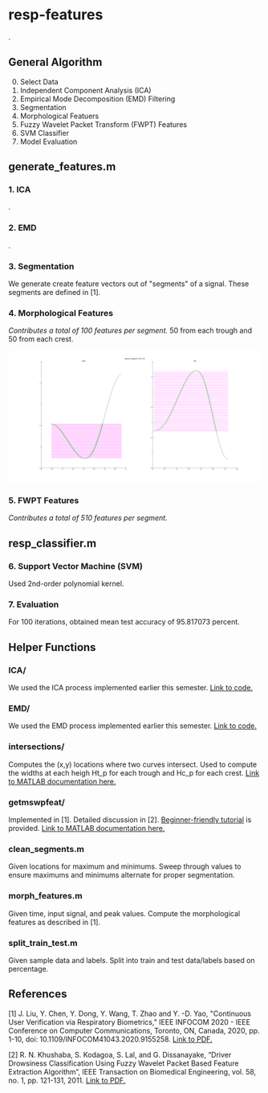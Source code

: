 # resp-features

.

## General Algorithm

0. Select Data
1. Independent Component Analysis (ICA)
2. Empirical Mode Decomposition (EMD) Filtering
3. Segmentation
4. Morphological Featuers
5. Fuzzy Wavelet Packet Transform (FWPT) Features 
6. SVM Classifier
7. Model Evaluation


## generate_features.m

### 1. ICA

.

### 2. EMD

.

### 3. Segmentation

We generate create feature vectors out of "segments" of a signal. These segments are defined in [1].


### 4. Morphological Features

*Contributes a total of 100 features per segment.* 50 from each trough and 50 from each crest.

![Source 2, Segment 127, Morphological Feature](./Images/src2_morph_seg127.png)


### 5. FWPT Features

*Contributes a total of 510 features per segment.* 

## resp_classifier.m

### 6. Support Vector Machine (SVM)

Used 2nd-order polynomial kernel. 

### 7. Evaluation 

For 100 iterations, obtained mean test accuracy of 95.817073 percent.

## Helper Functions

### ICA/

We used the ICA process implemented earlier this semester. [Link to code.](https://github.com/gustybear-research/x96_multi_moda_p_verf_osa/tree/main/ICA_analysis)

### EMD/

We used the EMD process implemented earlier this semester. [Link to code.](https://github.com/davidvliang/emd-analysis)

### intersections/

Computes the (x,y) locations where two curves intersect. Used to compute the widths at each heigh Ht_p for each trough and Hc_p for each crest. [Link to MATLAB documentation here.](https://www.mathworks.com/matlabcentral/fileexchange/11837-fast-and-robust-curve-intersections)

### getmswpfeat/

Implemented in [1]. Detailed discussion in [2]. [Beginner-friendly tutorial](./Helpers/getmswpfeat/Tutorial_Feature%20Extraction%20Using%20Multisignal%20Wavelet%20Packet.pdf) is provided. [Link to MATLAB documentation here.](https://www.mathworks.com/matlabcentral/fileexchange/33146-feature-extraction-using-multisignal-wavelet-packet-decomposition)

### clean_segments.m

Given locations for maximum and minimums. Sweep through values to ensure maximums and minimums alternate for proper segmentation.

### morph_features.m

Given time, input signal, and peak values. Compute the morphological features as described in [1].

### split_train_test.m

Given sample data and labels. Split into train and test data/labels based on percentage. 

## References

[1] J. Liu, Y. Chen, Y. Dong, Y. Wang, T. Zhao and Y. -D. Yao, "Continuous User Verification via Respiratory Biometrics," IEEE INFOCOM 2020 - IEEE Conference on Computer Communications, Toronto, ON, Canada, 2020, pp. 1-10, doi: 10.1109/INFOCOM41043.2020.9155258. [Link to PDF.](./Reference/Liu_et_al._-_2020_-_Continuous_User_Verification_via_Respiratory_Biome_2.pdf)

[2] R. N. Khushaba, S. Kodagoa, S. Lal, and G. Dissanayake, “Driver Drowsiness Classification Using Fuzzy Wavelet Packet Based Feature Extraction Algorithm”, IEEE Transaction on Biomedical Engineering, vol. 58, no. 1, pp. 121-131, 2011. [Link to PDF.](./Reference/khushaba2011.pdf)
